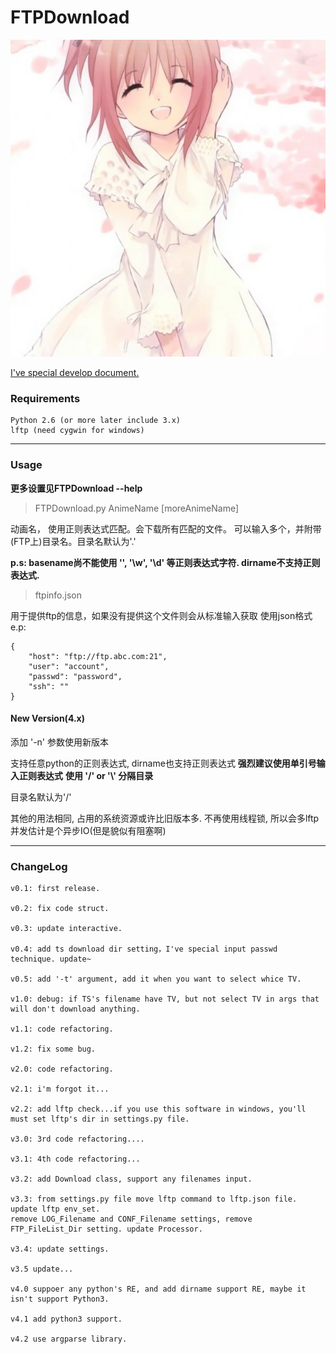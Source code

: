 ﻿FTPDownload
===========

   [![LittleKey](https://github.com/LittleKey/gallery/blob/master/MyPic.png?raw=true)](https://github.com/LittleKey)

   [I've special develop document.](https://github.com/LittleKey/FTPDownload/blob/master/src/README.md)



### Requirements

    Python 2.6 (or more later include 3.x)
    lftp (need cygwin for windows)

------------------------
### Usage

   **更多设置见FTPDownload --help**

   > FTPDownload.py AnimeName [moreAnimeName]

   动画名， 使用正则表达式匹配。会下载所有匹配的文件。
   可以输入多个，并附带(FTP上)目录名。目录名默认为'.'

   **p.s: basename尚不能使用 '\', '\w', '\d' 等正则表达式字符. dirname不支持正则表达式.**

  > ftpinfo.json

   用于提供ftp的信息，如果没有提供这个文件则会从标准输入获取
   使用json格式 e.p:

    {
        "host": "ftp://ftp.abc.com:21",
        "user": "account",
        "passwd": "password",
        "ssh": ""
    }

#### New Version(4.x)

   添加 '-n' 参数使用新版本

   支持任意python的正则表达式, dirname也支持正则表达式
   **强烈建议使用单引号输入正则表达式**
   **使用 '/' or '\\' 分隔目录**

   目录名默认为'/'

   其他的用法相同, 占用的系统资源或许比旧版本多.
   不再使用线程锁, 所以会多lftp并发估计是个异步IO(但是貌似有阻塞啊)

------------------------
### ChangeLog

    v0.1: first release.

    v0.2: fix code struct.

    v0.3: update interactive.

    v0.4: add ts download dir setting，I've special input passwd technique. update~

    v0.5: add '-t' argument, add it when you want to select whice TV.

    v1.0: debug: if TS's filename have TV, but not select TV in args that will don't download anything.

    v1.1: code refactoring.

    v1.2: fix some bug.

    v2.0: code refactoring.

    v2.1: i'm forgot it...

    v2.2: add lftp check...if you use this software in windows, you'll must set lftp's dir in settings.py file.

    v3.0: 3rd code refactoring....

    v3.1: 4th code refactoring...

    v3.2: add Download class, support any filenames input.

    v3.3: from settings.py file move lftp command to lftp.json file. update lftp env_set.
    remove LOG_Filename and CONF_Filename settings, remove FTP_FileList_Dir setting. update Processor.

    v3.4: update settings.

    v3.5 update...

    v4.0 suppoer any python's RE, and add dirname support RE, maybe it isn't support Python3.

    v4.1 add python3 support.

    v4.2 use argparse library.
